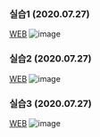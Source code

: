 ### 실습1 (2020.07.27)
[WEB](https://github.com/Yoooooniiiii/aischool_web/blob/master/4_flex_pract/pract1.html)
![image]()

### 실습2 (2020.07.27)
[WEB](https://github.com/Yoooooniiiii/aischool_web/blob/master/4_flex_pract/pract2.html)
![image]()

### 실습3 (2020.07.27)
[WEB](https://github.com/Yoooooniiiii/aischool_web/blob/master/4_flex_pract/pract3.html)
![image]()
